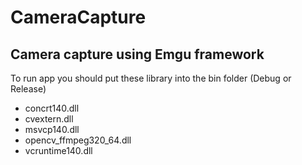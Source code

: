 # CameraCapture
## Camera capture using Emgu framework
To run app you should put these library into the bin folder (Debug or Release)
* concrt140.dll
* cvextern.dll
* msvcp140.dll
* opencv_ffmpeg320_64.dll
* vcruntime140.dll
